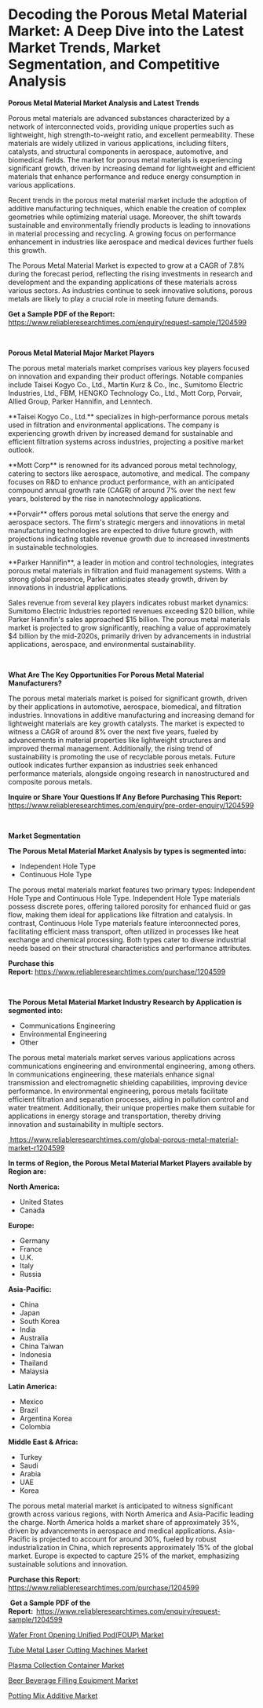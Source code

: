 <p><h1>Decoding the Porous Metal Material Market: A Deep Dive into the Latest Market Trends, Market Segmentation, and Competitive Analysis</h1></p><p><strong>Porous Metal Material Market Analysis and Latest Trends</strong></p>
<p><p>Porous metal materials are advanced substances characterized by a network of interconnected voids, providing unique properties such as lightweight, high strength-to-weight ratio, and excellent permeability. These materials are widely utilized in various applications, including filters, catalysts, and structural components in aerospace, automotive, and biomedical fields. The market for porous metal materials is experiencing significant growth, driven by increasing demand for lightweight and efficient materials that enhance performance and reduce energy consumption in various applications.</p><p>Recent trends in the porous metal material market include the adoption of additive manufacturing techniques, which enable the creation of complex geometries while optimizing material usage. Moreover, the shift towards sustainable and environmentally friendly products is leading to innovations in material processing and recycling. A growing focus on performance enhancement in industries like aerospace and medical devices further fuels this growth.</p><p>The Porous Metal Material Market is expected to grow at a CAGR of 7.8% during the forecast period, reflecting the rising investments in research and development and the expanding applications of these materials across various sectors. As industries continue to seek innovative solutions, porous metals are likely to play a crucial role in meeting future demands.</p></p>
<p><strong>Get a Sample PDF of the Report:&nbsp;</strong> <a href="https://www.reliableresearchtimes.com/enquiry/request-sample/1204599?utm_campaign=1430&utm_medium=2&utm_source=Github&utm_content=ia&utm_term=16102024&utm_id=porous-metal-material">https://www.reliableresearchtimes.com/enquiry/request-sample/1204599</a></p>
<p>&nbsp;</p>
<p><strong>Porous Metal Material Major Market Players</strong></p>
<p><p>The porous metal materials market comprises various key players focused on innovation and expanding their product offerings. Notable companies include Taisei Kogyo Co., Ltd., Martin Kurz & Co., Inc., Sumitomo Electric Industries, Ltd., FBM, HENGKO Technology Co., Ltd., Mott Corp, Porvair, Allied Group, Parker Hannifin, and Lenntech.</p><p>**Taisei Kogyo Co., Ltd.** specializes in high-performance porous metals used in filtration and environmental applications. The company is experiencing growth driven by increased demand for sustainable and efficient filtration systems across industries, projecting a positive market outlook.</p><p>**Mott Corp** is renowned for its advanced porous metal technology, catering to sectors like aerospace, automotive, and medical. The company focuses on R&D to enhance product performance, with an anticipated compound annual growth rate (CAGR) of around 7% over the next few years, bolstered by the rise in nanotechnology applications.</p><p>**Porvair** offers porous metal solutions that serve the energy and aerospace sectors. The firm's strategic mergers and innovations in metal manufacturing technologies are expected to drive future growth, with projections indicating stable revenue growth due to increased investments in sustainable technologies.</p><p>**Parker Hannifin**, a leader in motion and control technologies, integrates porous metal materials in filtration and fluid management systems. With a strong global presence, Parker anticipates steady growth, driven by innovations in industrial applications.</p><p>Sales revenue from several key players indicates robust market dynamics: Sumitomo Electric Industries reported revenues exceeding $20 billion, while Parker Hannifin's sales approached $15 billion. The porous metal materials market is projected to grow significantly, reaching a value of approximately $4 billion by the mid-2020s, primarily driven by advancements in industrial applications, aerospace, and environmental sustainability.</p></p>
<p>&nbsp;</p>
<p><strong>What Are The Key Opportunities For Porous Metal Material Manufacturers?</strong></p>
<p><p>The porous metal materials market is poised for significant growth, driven by their applications in automotive, aerospace, biomedical, and filtration industries. Innovations in additive manufacturing and increasing demand for lightweight materials are key growth catalysts. The market is expected to witness a CAGR of around 8% over the next five years, fueled by advancements in material properties like lightweight structures and improved thermal management. Additionally, the rising trend of sustainability is promoting the use of recyclable porous metals. Future outlook indicates further expansion as industries seek enhanced performance materials, alongside ongoing research in nanostructured and composite porous metals.</p></p>
<p><strong>Inquire or Share Your Questions If Any Before Purchasing This Report:</strong> <a href="https://www.reliableresearchtimes.com/enquiry/pre-order-enquiry/1204599?utm_campaign=1430&utm_medium=2&utm_source=Github&utm_content=ia&utm_term=16102024&utm_id=porous-metal-material">https://www.reliableresearchtimes.com/enquiry/pre-order-enquiry/1204599</a></p>
<p>&nbsp;</p>
<p><strong>Market Segmentation</strong></p>
<p><strong>The Porous Metal Material Market Analysis by types is segmented into:</strong></p>
<p><ul><li>Independent Hole Type</li><li>Continuous Hole Type</li></ul></p>
<p><p>The porous metal materials market features two primary types: Independent Hole Type and Continuous Hole Type. Independent Hole Type materials possess discrete pores, offering tailored porosity for enhanced fluid or gas flow, making them ideal for applications like filtration and catalysis. In contrast, Continuous Hole Type materials feature interconnected pores, facilitating efficient mass transport, often utilized in processes like heat exchange and chemical processing. Both types cater to diverse industrial needs based on their structural characteristics and performance attributes.</p></p>
<p><strong>Purchase this Report:&nbsp;</strong><a href="https://www.reliableresearchtimes.com/purchase/1204599?utm_campaign=1430&utm_medium=2&utm_source=Github&utm_content=ia&utm_term=16102024&utm_id=porous-metal-material">https://www.reliableresearchtimes.com/purchase/1204599</a></p>
<p>&nbsp;</p>
<p><strong>The Porous Metal Material Market Industry Research by Application is segmented into:</strong></p>
<p><ul><li>Communications Engineering</li><li>Environmental Engineering</li><li>Other</li></ul></p>
<p><p>The porous metal materials market serves various applications across communications engineering and environmental engineering, among others. In communications engineering, these materials enhance signal transmission and electromagnetic shielding capabilities, improving device performance. In environmental engineering, porous metals facilitate efficient filtration and separation processes, aiding in pollution control and water treatment. Additionally, their unique properties make them suitable for applications in energy storage and transportation, thereby driving innovation and sustainability in multiple sectors.</p></p>
<p><a href="https://www.reliableresearchtimes.com/global-porous-metal-material-market-r1204599?utm_campaign=1430&utm_medium=2&utm_source=Github&utm_content=ia&utm_term=16102024&utm_id=porous-metal-material">&nbsp;https://www.reliableresearchtimes.com/global-porous-metal-material-market-r1204599</a></p>
<p><strong>In terms of Region, the Porous Metal Material Market Players available by Region are:</strong></p>
<p>
    <p> <strong> North America: </strong>
        <ul>
            <li>United States</li>
            <li>Canada</li>
        </ul>
        </p> 
    <p> <strong> Europe: </strong>
        <ul>
            <li>Germany</li>
            <li>France</li>
            <li>U.K.</li>
            <li>Italy</li>
            <li>Russia</li>
        </ul>
        </p> 
    <p> <strong> Asia-Pacific: </strong>
        <ul>
            <li>China</li>
            <li>Japan</li>
            <li>South Korea</li>
            <li>India</li>
            <li>Australia</li>
            <li>China Taiwan</li>
            <li>Indonesia</li>
            <li>Thailand</li>
            <li>Malaysia</li>
        </ul>
        </p> 
    <p> <strong> Latin America: </strong>
        <ul>
            <li>Mexico</li>
            <li>Brazil</li>
            <li>Argentina Korea</li>
            <li>Colombia</li>
        </ul>
        </p> 
    <p> <strong> Middle East & Africa: </strong>
        <ul>
            <li>Turkey</li>
            <li>Saudi</li>
            <li>Arabia</li>
            <li>UAE</li>
            <li>Korea</li>
        </ul>
    </p>
    </p>
<p><p>The porous metal material market is anticipated to witness significant growth across various regions, with North America and Asia-Pacific leading the charge. North America holds a market share of approximately 35%, driven by advancements in aerospace and medical applications. Asia-Pacific is projected to account for around 30%, fueled by robust industrialization in China, which represents approximately 15% of the global market. Europe is expected to capture 25% of the market, emphasizing sustainable solutions and innovation.</p></p>
<p><strong>Purchase this Report: </strong><a href="https://www.reliableresearchtimes.com/purchase/1204599?utm_campaign=1430&utm_medium=2&utm_source=Github&utm_content=ia&utm_term=16102024&utm_id=porous-metal-material">https://www.reliableresearchtimes.com/purchase/1204599</a></p>
<p>&nbsp;<strong>Get a Sample PDF of the Report:&nbsp;&nbsp;</strong><a href="https://www.reliableresearchtimes.com/enquiry/request-sample/1204599?utm_campaign=1430&utm_medium=2&utm_source=Github&utm_content=ia&utm_term=16102024&utm_id=porous-metal-material">https://www.reliableresearchtimes.com/enquiry/request-sample/1204599</a></p>
<p><strong></strong></p>
<p><p><a href="https://www.linkedin.com/pulse/strategic-forecast-wafer-front-opening-unified-podfoup-market-8eapf?utm_campaign=1430&utm_medium=2&utm_source=Github&utm_content=ia&utm_term=16102024&utm_id=porous-metal-material">Wafer Front Opening Unified Pod(FOUP) Market</a></p><p><a href="https://www.linkedin.com/pulse/tube-metal-laser-cutting-machines-market-overview-forecast-2024-nlecf?utm_campaign=1430&utm_medium=2&utm_source=Github&utm_content=ia&utm_term=16102024&utm_id=porous-metal-material">Tube Metal Laser Cutting Machines Market</a></p><p><a href="https://www.linkedin.com/pulse/plasma-collection-container-market-report-product-type-hdpeldpepolypropylene-ibdcf?utm_campaign=1430&utm_medium=2&utm_source=Github&utm_content=ia&utm_term=16102024&utm_id=porous-metal-material">Plasma Collection Container Market</a></p><p><a href="https://www.linkedin.com/pulse/beer-beverage-filling-equipment-market-research-report-exploring-lqloc?trk=public_post_embed_feed-article-content&utm_campaign=1430&utm_medium=2&utm_source=Github&utm_content=ia&utm_term=16102024&utm_id=porous-metal-material">Beer Beverage Filling Equipment Market</a></p><p><a href="https://www.linkedin.com/pulse/investing-potting-mix-additive-market-trends-leading-products-o1anf?trk=public_post_embed_feed-article-content&utm_campaign=1430&utm_medium=2&utm_source=Github&utm_content=ia&utm_term=16102024&utm_id=porous-metal-material">Potting Mix Additive Market</a></p></p>